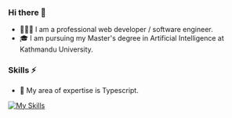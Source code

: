 ### Hi there 👋

- 👨🏾‍💻 I am a professional web developer / software engineer.
- 🎓 I am pursuing my Master's degree in Artificial Intelligence at Kathmandu University.

### Skills ⚡️

- 🌟 My area of expertise is Typescript.

[![My Skills](https://skillicons.dev/icons?i=react,nodejs,nextjs,tailwindcss,fastapi,actix,ts,python,rust,flutter,kotlin,docker)](https://skillicons.dev)


<!--
**ishandongol/ishandongol** is a ✨ _special_ ✨ repository because its `README.md` (this file) appears on your GitHub profile.

Here are some ideas to get you started:

- 🔭 I’m currently working on ...
- 🌱 I’m currently learning ...
- 👯 I’m looking to collaborate on ...
- 🤔 I’m looking for help with ...
- 💬 Ask me about ...
- 📫 How to reach me: ...
- 😄 Pronouns: ...
- ⚡ Fun fact: ...
-->
